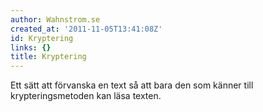 ```yaml
---
author: Wahnstrom.se
created_at: '2011-11-05T13:41:08Z'
id: Kryptering
links: {}
title: Kryptering
---
```


Ett sätt att förvanska en text så att bara den som känner till krypteringsmetoden kan läsa texten.